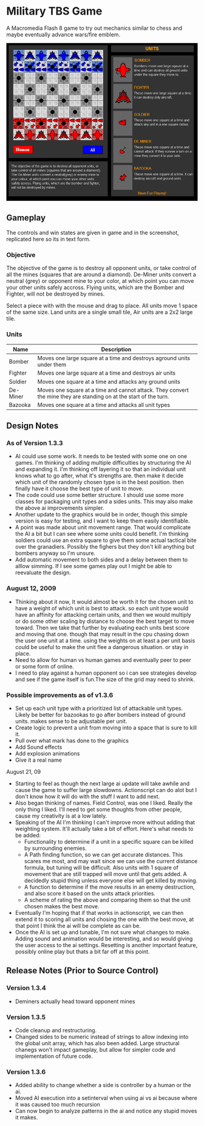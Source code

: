 # Military TBS Game

A Macromedia Flash 8 game to try out mechanics similar to chess and maybe eventually advance wars/fire emblem.

![Screenshot](preview.png "Screenshot of the game")

## Gameplay
The controls and win states are given in game and in the screenshot, replicated here so its in text form.

### Objective
The objective of the game is to destroy all opponent units, or take control of all the mines (squares that are around a diamond). De-Miner units convert a neutral (grey) or opponent mine to your color, at which point you can move your other units safely accross. Flying units, which are the Bomber and Fighter, will not be destroyed by mines.

Select a piece with with the mouse and drag to place. All units move 1 space of the same size. Land units are a single small tile, Air units are a 2x2 large tile.

### Units
| Name     | Description |
| -------- | --- |
| Bomber   | Moves one large square at a time and destroys aground units under them |
| Fighter  | Moves one large square at a time and destroys air units |
| Soldier  | Moves one square at a time and attacks any ground units |
| De-Miner | Moves one square at a time and cannot attack. They convert the mine they are standing on at the start of the turn. |
| Bazooka  | Moves one square at a time and attacks all unit types |

## Design Notes
### As of Version 1.3.3
- AI could use some work. It needs to be tested with some one on one games. I'm thinking of adding multiple difficulties by structuring the AI and expanding it. I'm thinking off layering it so that an individual unit knows what to go after, what it's strengths are. then make it decide which unit of the randomly chosen type is in the best position. then finally have it choose the best type of unit to move.
- The code could use some better structure. I should use some more classes for packaging unit types and a sides units. This may also make the above ai improvements simpler.
- Another update to the graphics would be in order, though this simple version is easy for testing, and I want to keep them easily identifiable.
- A point was made about unit movement range. That would complicate the AI a bit but I can see where some units could benefit. I'm thinking soldiers could use an extra square to give them some actual tactical bite over the granadiers. Possibly the fighers but they don't kill anything but bombers anyway so I'm unsure.
- Add automatic movement to both sides and a delay between them to alllow simming. If I see some games play out I might be able to reevaluate the design.

### August 12, 2009
- Thinking about it now, It would almost be worth it for the chosen unit to have a weight of which unit is best to attack. so each unit type would have an affinity for attacking certain units, and then we would multiply or do some other scaling by distance to choose the best target to move toward. Then we take that further by evaluating each units best score and moving that one. though that may result in the cpu chasing down the user one unit at a time. using the weights on at least a per unit basis could be useful to make the unit flee a dangerous situation. or stay in place.
- Need to allow for human vs human games and eventually peer to peer or some form of online.
- I need to play against a human opponent so i can see strategies develop and see if the game itself is fun.The size of the grid may need to shrink.

### Possible improvements as of v1.3.6
- Set up each unit type with a prioritized list of attackable unit types. Likely be better for bazookas to go after bombers instead of ground units. makes sense to be adjustable per unit.
- Create logic to prevent a unit from moving into a space that is sure to kill it.
- Pull over what mark has done to the graphics
- Add Sound effects
- Add explosion animations
- Give it a real name

August 21, 09
- Starting to feel as though the next large ai update will take awhile and cause the game to suffer large slowdowns. Actionscript can do alot but I don't know how it will do with the stuff I want to add next.
- Also began thinking of names. Field Control, was one I liked. Really the only thing I liked. I'll need to get some thoughts from other people, cause my creativity is at a low lately.
- Speaking of the AI I'm thinking I can't improve more without adding that weighting system. It'll actually take a bit of effort. Here's what needs to be added:
	- Functionality to determine if a unit in a specific square can be killed by surrounding enemies.
	- A Path finding function, so we can get accurate distances. This scares me most, and may wait since we can use the current distance formula, but tuning will be difficult. Also units with 1 square of movement that are still trapped will move until that gets added. A decidedly stupid thing unless everyone else will get killed by moving.
	- A function to determine if the move results in an enemy destruction, and also score it based on the units attack priorities.
	- A scheme of rating the above and comparing them so that the unit chosen makes the best move.
- Eventually I'm hoping that if that works in actionscript, we can then extend it to scoring all units and chosing the one with the best move, at that point I think the ai will be complete as can be.
- Once the AI is set up and tunable, I'm not sure what changes to make. Adding sound and animation would be interesting, and so would giving the user access to the ai settings. Resetting is another important feature, possibly online play but thats a bit far off at this point.

## Release Notes (Prior to Source Control)
### Version 1.3.4
- Deminers actually head toward opponent mines

### Version 1.3.5
- Code cleanup and restructuring. 
- Changed sides to be numeric instead of strings to allow indexing into the global unit array, which has also been added. Large structural chanegs won't impact gameplay, but allow for simpler code and implementation of future code.

### Version 1.3.6
- Added ability to change whether a side is controller by a human or the ai.
- Moved AI execution into a setinterval when using ai vs ai because where it was caused too much recursion
- Can now begin to analyze patterns in the ai and notice any stupid moves it makes.